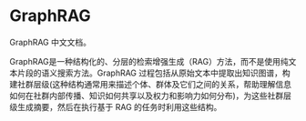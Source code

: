 # GraphRAG
GraphRAG 中文文档。

GraphRAG是一种结构化的、分层的检索增强生成（RAG）方法，而不是使用纯文本片段的语义搜索方法。GraphRAG 过程包括从原始文本中提取出知识图谱，构建社群层级(这种结构通常用来描述个体、群体及它们之间的关系，帮助理解信息如何在社群内部传播、知识如何共享以及权力和影响力如何分布)，为这些社群层级生成摘要，然后在执行基于 RAG 的任务时利用这些结构。

